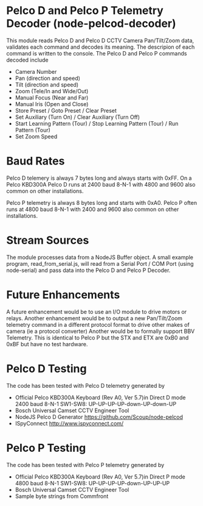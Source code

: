 # Pelco D and Pelco P Telemetry Decoder (node-pelcod-decoder)

This module reads Pelco D and Pelco D CCTV Camera Pan/Tilt/Zoom data, validates each command and decodes its meaning.
The descripion of each command is written to the console. The Pelco D and Pelco P commands decoded include  
  * Camera Number
  * Pan  (direction and speed)
  * Tilt (direction and speed)
  * Zoom (Tele/In and Wide/Out)
  * Manual Focus (Near and Far)
  * Manual Iris (Open and Close)
  * Store Preset / Goto Preset / Clear Preset
  * Set Auxiliary (Turn On) / Clear Auxiliary (Turn Off)
  * Start Learning Pattern (Tour) / Stop Learning Pattern (Tour) / Run Pattern (Tour)
  * Set Zoom Speed

# Baud Rates
Pelco D telemery is always 7 bytes long and always starts with 0xFF. On a Pelco KBD300A Pelco D runs at 2400 baud 8-N-1 with 4800 and 9600 also common on other installations.

Pelco P telemetry is always 8 bytes long and starts with 0xA0. Pelco P often runs at 4800 baud 8-N-1 with 2400 and 9600 also common on other installations.

# Stream Sources
The module processes data from a NodeJS Buffer object. A small example program, read_from_serial.js, will read from a Serial Port / COM Port (using node-serial) and pass data into the Pelco D and Pelco P Decoder.

# Future Enhancements
A future enhancement would be to use an I/O module to drive motors or relays.
Another enhancement would be to output a new Pan/Tilt/Zoom telemetry command in a different protocol format to drive other makes of camera (ie a protocol converter)
Another would be to formally support BBV Telemetry. This is identical to Pelco P but the STX and ETX are 0xB0 and 0xBF but have no test hardware.

# Pelco D Testing
The code has been tested with Pelco D telemetry generated by
 * Official Pelco KBD300A Keyboard (Rev A0, Ver 5.7)in Direct D mode 2400 baud 8-N-1 SW1-SW8: UP-UP-UP-UP-down-UP-down-UP
 * Bosch Universal Camset CCTV Engineer Tool
 * NodeJS Pelco D Generator https://github.com/Scoup/node-pelcod
 * ISpyConnect http://www.ispyconnect.com/

# Pelco P Testing
The code has been tested with Pelco P telemetry generated by
 * Official Pelco KBD300A Keyboard (Rev A0, Ver 5.7)in Direct P mode 4800 baud 8-N-1 SW1-SW8: UP-UP-UP-UP-down-UP-UP-UP
 * Bosch Universal Camset CCTV Engineer Tool
 * Sample byte strings from Commfront

